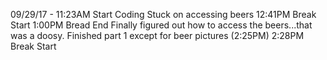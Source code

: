09/29/17 - 11:23AM Start Coding
  Stuck on accessing beers
12:41PM Break Start
1:00PM Bread End
  Finally figured out how to access the beers...that was a doosy.
  Finished part 1 except for beer pictures (2:25PM)
2:28PM Break Start
